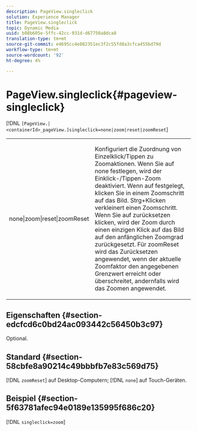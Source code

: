 ```yaml
---
description: PageView.singleclick
solution: Experience Manager
title: PageView.singleclick
topic: Dynamic Media
uuid: b08b605e-5ffc-42cc-931d-d67750a8dca8
translation-type: tm+mt
source-git-commit: e4695cc4e882351ec3f2c55fd8a3cfca455bd79d
workflow-type: tm+mt
source-wordcount: '92'
ht-degree: 4%

---
```



# PageView.singleclick{#pageview-singleclick}

[!DNL `[PageView.|<containerId>_pageView.]singleclick=none|zoom|reset|zoomReset`]

<table id="table_5654736F216D4ABC9FC783F83E0BBA03"> 
 <tbody> 
  <tr> 
   <td colname="col1"> <p> <span class="codeph"> none|zoom|reset|zoomReset  </span> </p> </td> 
   <td colname="col2"> <p> Konfiguriert die Zuordnung von Einzelklick/Tippen zu Zoomaktionen. Wenn Sie auf <span class="codeph"> none </span> festlegen, wird der Einklick-/Tippen-Zoom deaktiviert. Wenn auf <span class="codeph"> </span> festgelegt, klicken Sie in einem Zoomschritt auf das Bild. Strg+Klicken verkleinert einen Zoomschritt. Wenn Sie auf <span class="codeph"> zurücksetzen </span> klicken, wird der Zoom durch einen einzigen Klick auf das Bild auf den anfänglichen Zoomgrad zurückgesetzt. Für <span class="codeph"> zoomReset </span> wird das Zurücksetzen angewendet, wenn der aktuelle Zoomfaktor den angegebenen Grenzwert erreicht oder überschreitet, andernfalls wird das Zoomen angewendet. </p> </td> 
  </tr> 
 </tbody> 
</table>

## Eigenschaften {#section-edcfcd6c0bd24ac093442c56450b3c97}

Optional.

## Standard {#section-58cbfe8a90214c49bbbfb7e83c569d75}

[!DNL `zoomReset`] auf Desktop-Computern;  [!DNL `none`] auf Touch-Geräten.

## Beispiel {#section-5f63781afec94e0189e135995f686c20}

[!DNL `singleclick=zoom`]